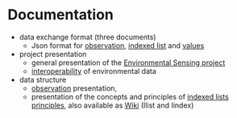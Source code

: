 # Documentation

- data exchange format (three documents)
    - Json format for [observation](./ObsJSON-Standard.pdf), [indexed list](./IlistJSON-Standard.pdf) and [values](./ESJSON-Standard.pdf)
- project presentation
    - general presentation of the [Environmental Sensing project](./ES-presentation.pdf)
    - [interoperability](./interoperability.pdf) of environmental data
- data structure
    - [observation](./Observation.pdf) presentation,
    - presentation of the concepts and principles of [indexed lists principles](./Ilist_principles.pdf), also available as [Wiki](https://github.com/loco-philippe/Environmental-Sensing/wiki/Indexed-list) (Ilist and Iindex)
